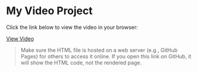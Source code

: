 # My Video Project

Click the link below to view the video in your browser:

[View Video](view-video.html)

> Make sure the HTML file is hosted on a web server (e.g., GitHub Pages) for others to access it online. If you open this link on GitHub, it will show the HTML code, not the rendered page.
